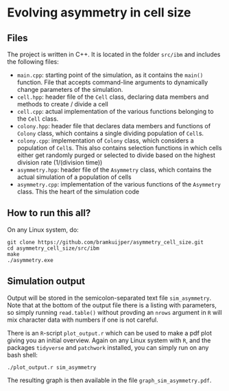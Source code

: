 # Evolving asymmetry in cell size

## Files
The project is written in C++. It is located in the folder `src/ibm` and includes the following files:
* `main.cpp`: starting point of the simulation, as it contains the `main()` function. File that accepts command-line arguments to dynamically change parameters of the simulation.
* `cell.hpp`: header file of the `Cell` class, declaring data members and methods to create / divide a cell
* `cell.cpp`: actual implementation of the various functions belonging to the `Cell` class.
* `colony.hpp`: header file that declares data members and functions of `Colony` class, which contains a single dividing population of `Cell`s.
* `colony.cpp`: implementation of  `Colony` class, which considers a population of `Cell`s. This also contains selection functions in which cells either get randomly purged or selected to divide based on the highest division rate (1/(division time))
* `asymmetry.hpp`: header file of the `Asymmetry` class, which contains the actual simulation of a population of cells
* `asymmetry.cpp`: implementation of the various functions of the `Asymmetry` class. This the heart of the simulation code

## How to run this all?
On any Linux system, do:
```
git clone https://github.com/bramkuijper/asymmetry_cell_size.git
cd asymmetry_cell_size/src/ibm
make
./asymmetry.exe
```

## Simulation output
Output will be stored in the semicolon-separated text file `sim_asymmetry`. Note that at the bottom of the output file there is a listing with parameters, so simply running `read.table()` without provding an `nrows` argument in `R` will mix character data with numbers if one is not careful.

There is an `R`-script `plot_output.r` which can be used to make a pdf plot giving you an initial overview. Again on any Linux system with `R`, and the packages `tidyverse` and `patchwork` installed, you can simply run on any bash shell:
```
./plot_output.r sim_asymmetry
```
The resulting graph is then available in the file `graph_sim_asymmetry.pdf`.
